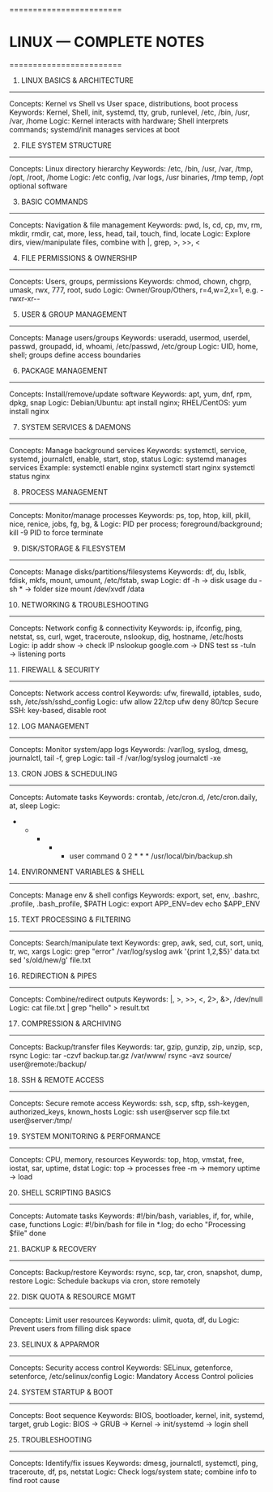 ========================
# LINUX — COMPLETE NOTES
========================

1. LINUX BASICS & ARCHITECTURE
------------------------------
Concepts: Kernel vs Shell vs User space, distributions, boot process
Keywords: Kernel, Shell, init, systemd, tty, grub, runlevel, /etc, /bin, /usr, /var, /home
Logic: Kernel interacts with hardware; Shell interprets commands; systemd/init manages services at boot

2. FILE SYSTEM STRUCTURE
------------------------
Concepts: Linux directory hierarchy
Keywords: /etc, /bin, /usr, /var, /tmp, /opt, /root, /home
Logic: /etc config, /var logs, /usr binaries, /tmp temp, /opt optional software

3. BASIC COMMANDS
-----------------
Concepts: Navigation & file management
Keywords: pwd, ls, cd, cp, mv, rm, mkdir, rmdir, cat, more, less, head, tail, touch, find, locate
Logic: Explore dirs, view/manipulate files, combine with |, grep, >, >>, <

4. FILE PERMISSIONS & OWNERSHIP
-------------------------------
Concepts: Users, groups, permissions
Keywords: chmod, chown, chgrp, umask, rwx, 777, root, sudo
Logic: Owner/Group/Others, r=4,w=2,x=1, e.g. -rwxr-xr--

5. USER & GROUP MANAGEMENT
--------------------------
Concepts: Manage users/groups
Keywords: useradd, usermod, userdel, passwd, groupadd, id, whoami, /etc/passwd, /etc/group
Logic: UID, home, shell; groups define access boundaries

6. PACKAGE MANAGEMENT
---------------------
Concepts: Install/remove/update software
Keywords: apt, yum, dnf, rpm, dpkg, snap
Logic: Debian/Ubuntu: apt install nginx; RHEL/CentOS: yum install nginx

7. SYSTEM SERVICES & DAEMONS
----------------------------
Concepts: Manage background services
Keywords: systemctl, service, systemd, journalctl, enable, start, stop, status
Logic: systemd manages services
Example:
systemctl enable nginx
systemctl start nginx
systemctl status nginx

8. PROCESS MANAGEMENT
---------------------
Concepts: Monitor/manage processes
Keywords: ps, top, htop, kill, pkill, nice, renice, jobs, fg, bg, &
Logic: PID per process; foreground/background; kill -9 PID to force terminate

9. DISK/STORAGE & FILESYSTEM
----------------------------
Concepts: Manage disks/partitions/filesystems
Keywords: df, du, lsblk, fdisk, mkfs, mount, umount, /etc/fstab, swap
Logic:
df -h → disk usage
du -sh * → folder size
mount /dev/xvdf /data

10. NETWORKING & TROUBLESHOOTING
--------------------------------
Concepts: Network config & connectivity
Keywords: ip, ifconfig, ping, netstat, ss, curl, wget, traceroute, nslookup, dig, hostname, /etc/hosts
Logic:
ip addr show → check IP
nslookup google.com → DNS test
ss -tuln → listening ports

11. FIREWALL & SECURITY
-----------------------
Concepts: Network access control
Keywords: ufw, firewalld, iptables, sudo, ssh, /etc/ssh/sshd_config
Logic:
ufw allow 22/tcp
ufw deny 80/tcp
Secure SSH: key-based, disable root

12. LOG MANAGEMENT
-----------------
Concepts: Monitor system/app logs
Keywords: /var/log, syslog, dmesg, journalctl, tail -f, grep
Logic:
tail -f /var/log/syslog
journalctl -xe

13. CRON JOBS & SCHEDULING
--------------------------
Concepts: Automate tasks
Keywords: crontab, /etc/cron.d, /etc/cron.daily, at, sleep
Logic:
* * * * * user command
0 2 * * * /usr/local/bin/backup.sh

14. ENVIRONMENT VARIABLES & SHELL
---------------------------------
Concepts: Manage env & shell configs
Keywords: export, set, env, .bashrc, .profile, .bash_profile, $PATH
Logic:
export APP_ENV=dev
echo $APP_ENV

15. TEXT PROCESSING & FILTERING
-------------------------------
Concepts: Search/manipulate text
Keywords: grep, awk, sed, cut, sort, uniq, tr, wc, xargs
Logic:
grep "error" /var/log/syslog
awk '{print $1,$2,$5}' data.txt
sed 's/old/new/g' file.txt

16. REDIRECTION & PIPES
-----------------------
Concepts: Combine/redirect outputs
Keywords: |, >, >>, <, 2>, &>, /dev/null
Logic:
cat file.txt | grep "hello" > result.txt

17. COMPRESSION & ARCHIVING
---------------------------
Concepts: Backup/transfer files
Keywords: tar, gzip, gunzip, zip, unzip, scp, rsync
Logic:
tar -czvf backup.tar.gz /var/www/
rsync -avz source/ user@remote:/backup/

18. SSH & REMOTE ACCESS
----------------------
Concepts: Secure remote access
Keywords: ssh, scp, sftp, ssh-keygen, authorized_keys, known_hosts
Logic:
ssh user@server
scp file.txt user@server:/tmp/

19. SYSTEM MONITORING & PERFORMANCE
----------------------------------
Concepts: CPU, memory, resources
Keywords: top, htop, vmstat, free, iostat, sar, uptime, dstat
Logic:
top → processes
free -m → memory
uptime → load

20. SHELL SCRIPTING BASICS
--------------------------
Concepts: Automate tasks
Keywords: #!/bin/bash, variables, if, for, while, case, functions
Logic:
#!/bin/bash
for file in *.log; do
  echo "Processing $file"
done

21. BACKUP & RECOVERY
---------------------
Concepts: Backup/restore
Keywords: rsync, scp, tar, cron, snapshot, dump, restore
Logic: Schedule backups via cron, store remotely

22. DISK QUOTA & RESOURCE MGMT
------------------------------
Concepts: Limit user resources
Keywords: ulimit, quota, df, du
Logic: Prevent users from filling disk space

23. SELINUX & APPARMOR
---------------------
Concepts: Security access control
Keywords: SELinux, getenforce, setenforce, /etc/selinux/config
Logic: Mandatory Access Control policies

24. SYSTEM STARTUP & BOOT
-------------------------
Concepts: Boot sequence
Keywords: BIOS, bootloader, kernel, init, systemd, target, grub
Logic: BIOS → GRUB → Kernel → init/systemd → login shell

25. TROUBLESHOOTING
------------------
Concepts: Identify/fix issues
Keywords: dmesg, journalctl, systemctl, ping, traceroute, df, ps, netstat
Logic: Check logs/system state; combine info to find root cause
